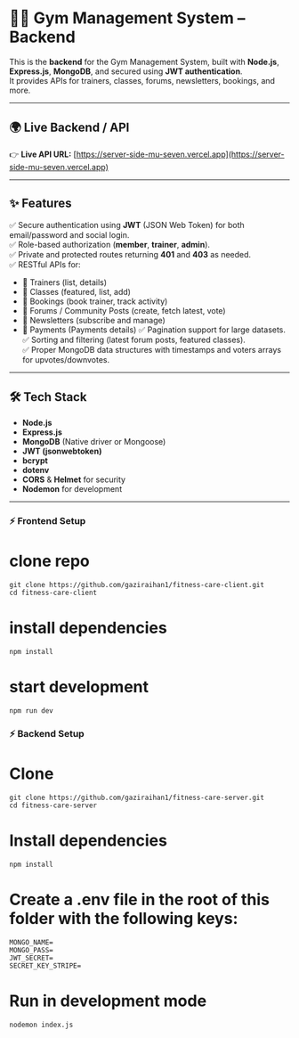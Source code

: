 # 🏋️‍♂️ Gym Management System – Backend

This is the **backend** for the Gym Management System, built with **Node.js**, **Express.js**, **MongoDB**, and secured using **JWT authentication**.  
It provides APIs for trainers, classes, forums, newsletters, bookings, and more.

---

## 🌍 Live Backend / API
👉 **Live API URL:** [https://server-side-mu-seven.vercel.app](https://server-side-mu-seven.vercel.app)

---

## ✨ Features
✅ Secure authentication using **JWT** (JSON Web Token) for both email/password and social login.  
✅ Role-based authorization (**member**, **trainer**, **admin**).  
✅ Private and protected routes returning **401** and **403** as needed.  
✅ RESTful APIs for:
- 📌 Trainers (list, details)
- 📌 Classes (featured, list, add)
- 📌 Bookings (book trainer, track activity)
- 📌 Forums / Community Posts (create, fetch latest, vote)
- 📌 Newsletters (subscribe and manage)
- 📌 Payments (Payments details)
✅ Pagination support for large datasets.  
✅ Sorting and filtering (latest forum posts, featured classes).  
✅ Proper MongoDB data structures with timestamps and voters arrays for upvotes/downvotes.

---

## 🛠 Tech Stack
- **Node.js**
- **Express.js**
- **MongoDB** (Native driver or Mongoose)
- **JWT (jsonwebtoken)**
- **bcrypt**
- **dotenv**
- **CORS** & **Helmet** for security
- **Nodemon** for development

---

### ⚡ Frontend Setup
# clone repo

```
git clone https://github.com/gaziraihan1/fitness-care-client.git
cd fitness-care-client
```
# install dependencies
```
npm install
```

# start development
```
npm run dev
```

### ⚡ Backend Setup

# Clone
```
git clone https://github.com/gaziraihan1/fitness-care-server.git
cd fitness-care-server
```

# Install dependencies
```
npm install
```

# Create a .env file in the root of this folder with the following keys:
```
MONGO_NAME=
MONGO_PASS=
JWT_SECRET=
SECRET_KEY_STRIPE=

```

# Run in development mode
```
nodemon index.js
```
